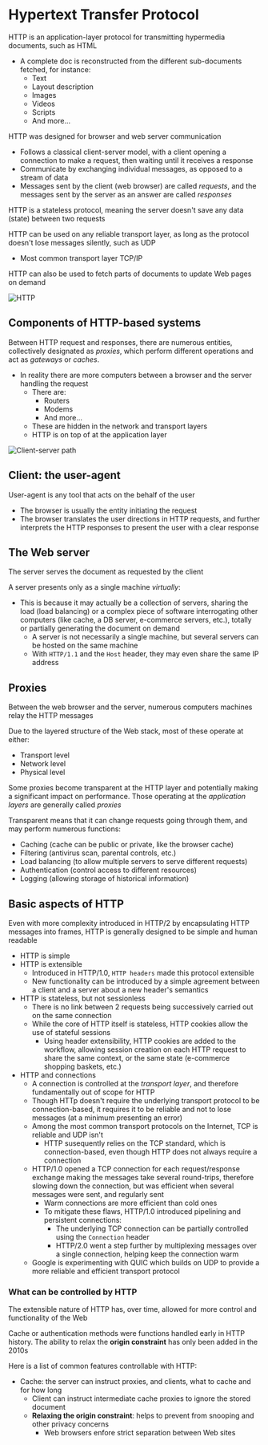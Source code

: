 # Hypertext Transfer Protocol

HTTP is an application-layer protocol for transmitting hypermedia documents, such as HTML

- A complete doc is reconstructed from the different sub-documents fetched, for instance:
  - Text
  - Layout description
  - Images
  - Videos
  - Scripts
  - And more...

HTTP was designed for browser and web server communication

- Follows a classical client-server model, with a client opening a connection to make a request, then waiting until it receives a response
- Communicate by exchanging individual messages, as opposed to a stream of data
- Messages sent by the client (web browser) are called *requests*, and the messages sent by the server as an answer are called *responses*

HTTP is a stateless protocol, meaning the server doesn't save any data (state) between two requests

HTTP can be used on any reliable transport layer, as long as the protocol doesn't lose messages silently, such as UDP

- Most common transport layer TCP/IP

HTTP can also be used to fetch parts of documents to update Web pages on demand

![HTTP](https://mdn.mozillademos.org/files/13673/HTTP%20&%20layers.png)

## Components of HTTP-based systems

Between HTTP request and responses, there are numerous entities, collectively designated as *proxies*, which perform different operations and act as *gateways* or *caches*.

- In reality there are more computers between a browser and the server handling the request
  - There are:
    - Routers
    - Modems
    - And more...
  - These are hidden in the network and transport layers
  - HTTP is on top of at the application layer

![Client-server path](https://mdn.mozillademos.org/files/13679/Client-server-chain.png)

## Client: the user-agent

User-agent is any tool that acts on the behalf of the user

- The browser is usually the entity initiating the request
- The browser translates the user directions in HTTP requests, and further interprets the HTTP responses to present the user with a clear response

## The Web server

The server serves the document as requested by the client

A server presents only as a single machine *virtually*:

- This is because it may actually be a collection of servers, sharing the load (load balancing) or a complex piece of software interrogating other computers (like cache, a DB server, e-commerce servers, etc.), totally or partially generating the document on demand
  - A server is not necessarily a single machine, but several servers can be hosted on the same machine
  - With `HTTP/1.1` and the `Host` header, they may even share the same IP address

## Proxies

Between the web browser and the server, numerous computers machines relay the HTTP messages

Due to the layered structure of the Web stack, most of these operate at either:

- Transport level
- Network level
- Physical level

Some proxies become transparent at the HTTP layer and potentially making a significant impact on performance. Those operating at the *application layers* are generally called *proxies*

Transparent means that it can change requests going through them, and may perform numerous functions:

- Caching (cache can be public or private, like the browser cache)
- Filtering (antivirus scan, parental controls, etc.)
- Load balancing (to allow multiple servers to serve different requests)
- Authentication (control access to different resources)
- Logging (allowing storage of historical information)

## Basic aspects of HTTP

Even with more complexity introduced in HTTP/2 by encapsulating HTTP messages into frames, HTTP is generally designed to be simple and human readable

- HTTP is simple
- HTTP is extensible
  - Introduced in HTTP/1.0, `HTTP headers` made this protocol extensible
  - New functionality can be introduced by a simple agreement between a client and a server about a new header's semantics
- HTTP is stateless, but not sessionless
  - There is no link between 2 requests being successively carried out on the same connection
  - While the core of HTTP itself is stateless, HTTP cookies allow the use of stateful sessions
    - Using header extensibility, HTTP cookies are added to the workflow, allowing session creation on each HTTP request to share the same context, or the same state (e-commerce shopping baskets, etc.)
- HTTP and connections
  - A connection is controlled at the *transport layer*, and therefore fundamentally out of scope for HTTP
  - Though HTTp doesn't require the underlying transport protocol to be connection-based, it requires it to be reliable and not to lose messages (at a minimum presenting an error)
  - Among the most common transport protocols on the Internet, TCP is reliable and UDP isn't
    - HTTP susequently relies on the TCP standard, which is connection-based, even though HTTP does not always require a connection
  - HTTP/1.0 opened a TCP connection for each request/response exchange making the messages take several round-trips, therefore slowing down the connection, but was efficient when several messages were sent, and regularly sent
    - Warm connections are more efficient than cold ones
    - To mitigate these flaws, HTTP/1.0 introduced pipelining and persistent connections:
      - The underlying TCP connection can be partially controlled using the `Connection` header
      - HTTP/2.0 went a step further by multiplexing messages over a single connection, helping keep the connection warm
  - Google is experimenting with QUIC which builds on UDP to provide a more reliable and efficient transport protocol

### What can be controlled by HTTP

The extensible nature of HTTP has, over time, allowed for more control and functionality of the Web

Cache or authentication methods were functions handled early in HTTP history. The ability to relax the **origin constraint** has only been added in the 2010s

Here is a list of common features controllable with HTTP:

- Cache: the server can instruct proxies, and clients, what to cache and for how long
  - Client can instruct intermediate cache proxies to ignore the stored document
  - **Relaxing the origin constraint**: helps to prevent from snooping and other privacy concerns
    - Web browsers enfore strict separation between Web sites